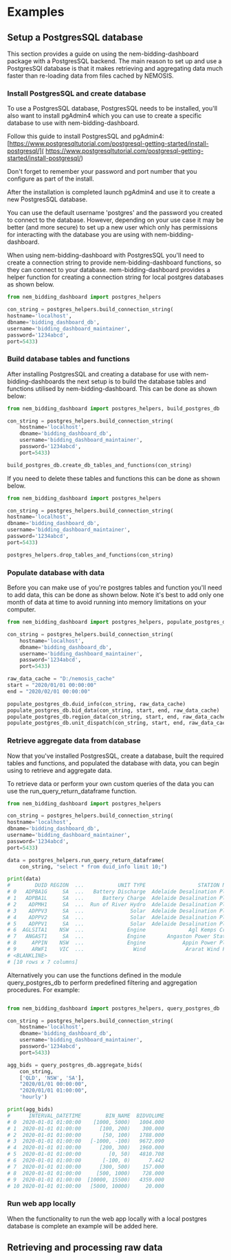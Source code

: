 
# Examples

## Setup a PostgresSQL database

This section provides a guide on using the nem-bidding-dashboard package with a PostgresSQL backend. The main reason to
set up and use a PostgresSQl database is that it makes retrieving and aggregating data much faster than re-loading data
from files cached by NEMOSIS.

### Install PostgresSQL and create database

To use a PostgresSQL database, PostgresSQL needs to be installed, you'll also want to install pgAdmin4 which you can
use to create a specific database to use with nem-bidding-dashboard. 

Follow this guide to install PostgresSQL and pgAdmin4: 
[https://www.postgresqltutorial.com/postgresql-getting-started/install-postgresql/](
https://www.postgresqltutorial.com/postgresql-getting-started/install-postgresql/)

Don't forget to remember your password and port number that you configure as part of the install.

After the installation is completed launch pgAdmin4 and use it to create a new PostgresSQL database.

You can use the default username 'postgres' and the password you created to connect to the database. However, depending
on your use case it may be better (and more secure) to set up a new user which only has permissions for interacting
with the database you are using with nem-bidding-dashboard.

When using nem-bidding-dashboard with PostgresSQL you'll need to create a connection string to provide 
nem-bidding-dashboard functions, so they can connect to your database. nem-bidding-dashboard provides a helper
function for creating a connection string for local postgres databases as shown below.

```python
from nem_bidding_dashboard import postgres_helpers

con_string = postgres_helpers.build_connection_string(
hostname='localhost',
dbname='bidding_dashboard_db',
username='bidding_dashboard_maintainer',
password='1234abcd', 
port=5433)
```

### Build database tables and functions

After installing PostgresSQL and creating a database for use with nem-bidding-dashboards the next setup is to build the
database tables and functions utilised by nem-bidding-dashboard. This can be done as shown below:

```python
from nem_bidding_dashboard import postgres_helpers, build_postgres_db

con_string = postgres_helpers.build_connection_string(
    hostname='localhost',
    dbname='bidding_dashboard_db',
    username='bidding_dashboard_maintainer',
    password='1234abcd',
    port=5433)

build_postgres_db.create_db_tables_and_functions(con_string)
```

If you need to delete these tables and functions this can be done as shown below.

```python
from nem_bidding_dashboard import postgres_helpers

con_string = postgres_helpers.build_connection_string(
hostname='localhost',
dbname='bidding_dashboard_db',
username='bidding_dashboard_maintainer',
password='1234abcd',
port=5433)

postgres_helpers.drop_tables_and_functions(con_string)
```

### Populate database with data

Before you can make use of you're postgres tables and function you'll need to add data, this can be done as shown below.
Note it's best to add only one month of data at time to avoid running into memory limitations on your computer.

```python
from nem_bidding_dashboard import postgres_helpers, populate_postgres_db

con_string = postgres_helpers.build_connection_string(
    hostname='localhost',
    dbname='bidding_dashboard_db',
    username='bidding_dashboard_maintainer',
    password='1234abcd',
    port=5433)

raw_data_cache = "D:/nemosis_cache"
start = "2020/01/01 00:00:00"
end = "2020/02/01 00:00:00"

populate_postgres_db.duid_info(con_string, raw_data_cache)
populate_postgres_db.bid_data(con_string, start, end, raw_data_cache)
populate_postgres_db.region_data(con_string, start, end, raw_data_cache)
populate_postgres_db.unit_dispatch(con_string, start, end, raw_data_cache)
```

### Retrieve aggregate data from database

Now that you've installed PostgresSQL, create a database, built the required tables and functions, and populated the 
database with data, you can begin using to retrieve and aggregate data.

To retrieve data or perform your own custom queries of the data you can use the run_query_return_dataframe function.

```python
from nem_bidding_dashboard import postgres_helpers

con_string = postgres_helpers.build_connection_string(
hostname='localhost',
dbname='bidding_dashboard_db',
username='bidding_dashboard_maintainer',
password='1234abcd',
port=5433)

data = postgres_helpers.run_query_return_dataframe(
    con_string, "select * from duid_info limit 10;")

print(data)
#        DUID REGION  ...           UNIT TYPE                 STATION NAME
# 0   ADPBA1G     SA  ...   Battery Discharge  Adelaide Desalination Plant
# 1   ADPBA1L     SA  ...      Battery Charge  Adelaide Desalination Plant
# 2    ADPMH1     SA  ...  Run of River Hydro  Adelaide Desalination Plant
# 3    ADPPV3     SA  ...               Solar  Adelaide Desalination Plant
# 4    ADPPV2     SA  ...               Solar  Adelaide Desalination Plant
# 5    ADPPV1     SA  ...               Solar  Adelaide Desalination Plant
# 6  AGLSITA1    NSW  ...              Engine              Agl Kemps Creek
# 7   ANGAST1     SA  ...              Engine       Angaston Power Station
# 8     APPIN    NSW  ...              Engine            Appin Power Plant
# 9     ARWF1    VIC  ...                Wind             Ararat Wind Farm
# <BLANKLINE>
# [10 rows x 7 columns]
```

Alternatively you can use the functions defined in the module query_postgres_db to perform predefined filtering and 
aggregation procedures. For example:

```python

from nem_bidding_dashboard import postgres_helpers, query_postgres_db

con_string = postgres_helpers.build_connection_string(
    hostname='localhost',
    dbname='bidding_dashboard_db',
    username='bidding_dashboard_maintainer',
    password='1234abcd',
    port=5433)

agg_bids = query_postgres_db.aggregate_bids(
    con_string,
    ['QLD', 'NSW', 'SA'],
    "2020/01/01 00:00:00",
    "2020/01/01 01:00:00",
    'hourly')

print(agg_bids)
#      INTERVAL_DATETIME        BIN_NAME  BIDVOLUME
# 0  2020-01-01 01:00:00    [1000, 5000)   1004.000
# 1  2020-01-01 01:00:00      [100, 200)    300.000
# 2  2020-01-01 01:00:00       [50, 100)   1788.000
# 3  2020-01-01 01:00:00   [-1000, -100)   9672.090
# 4  2020-01-01 01:00:00      [200, 300)   1960.000
# 5  2020-01-01 01:00:00         [0, 50)   4810.708
# 6  2020-01-01 01:00:00       [-100, 0)      7.442
# 7  2020-01-01 01:00:00      [300, 500)    157.000
# 8  2020-01-01 01:00:00     [500, 1000)    728.000
# 9  2020-01-01 01:00:00  [10000, 15500)   4359.000
# 10 2020-01-01 01:00:00   [5000, 10000)     20.000
```

### Run web app locally

When the functionality to run the web app locally with a local postgres database is complete an example will be added
here.

## Retrieving and processing raw data